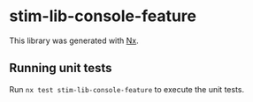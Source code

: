 # stim-lib-console-feature

This library was generated with [Nx](https://nx.dev).

## Running unit tests

Run `nx test stim-lib-console-feature` to execute the unit tests.

